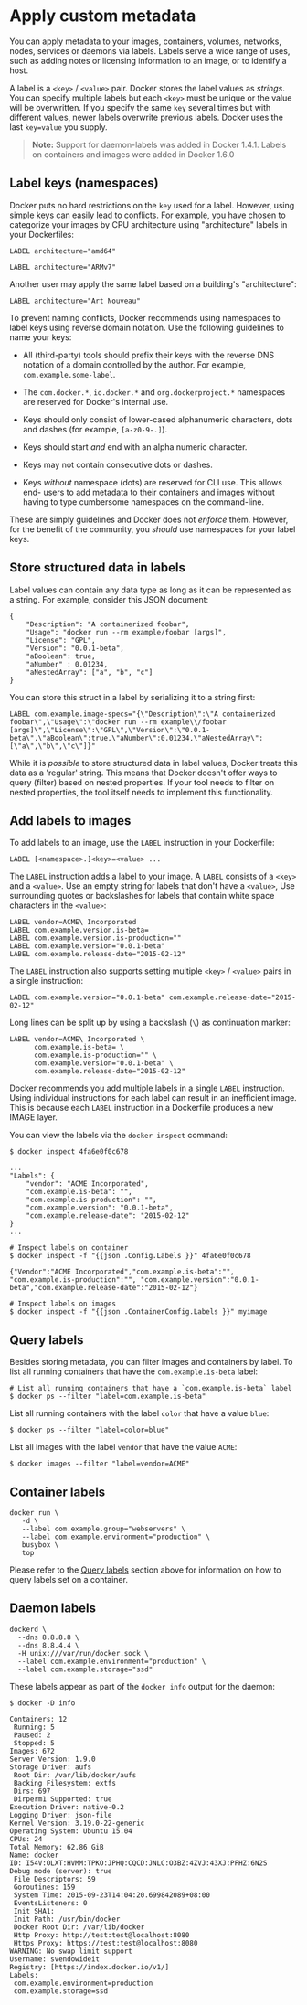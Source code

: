 <!--[metadata]>
+++
title = "Apply custom metadata"
description = "Learn how to work with custom metadata in Docker, using labels."
keywords = ["Usage, user guide, labels, metadata, docker, documentation, examples,  annotating"]
[menu.main]
parent = "engine_guide"
weight=90
+++
<![end-metadata]-->

# Apply custom metadata

You can apply metadata to your images, containers, volumes, networks, nodes, services or daemons via
labels. Labels serve a wide range of uses, such as adding notes or licensing
information to an image, or to identify a host.

A label is a `<key>` / `<value>` pair. Docker stores the label values as
*strings*. You can specify multiple labels but each `<key>` must be
unique or the value will be overwritten. If you specify the same `key` several
times but with different values, newer labels overwrite previous labels. Docker
uses the last `key=value` you supply.

>**Note:** Support for daemon-labels was added in Docker 1.4.1. Labels on
>containers and images were added in Docker 1.6.0

## Label keys (namespaces)

Docker puts no hard restrictions on the `key` used for a label. However, using
simple keys can easily lead to conflicts. For example, you have chosen to
categorize your images by CPU architecture using "architecture" labels in
your Dockerfiles:

    LABEL architecture="amd64"

    LABEL architecture="ARMv7"

Another user may apply the same label based on a building's "architecture":

    LABEL architecture="Art Nouveau"

To prevent naming conflicts, Docker recommends using namespaces to label keys
using reverse domain notation. Use the following guidelines to name your keys:

- All (third-party) tools should prefix their keys with the
  reverse DNS notation of a domain controlled by the author. For
  example, `com.example.some-label`.

- The `com.docker.*`, `io.docker.*` and `org.dockerproject.*` namespaces are
  reserved for Docker's internal use.

- Keys should only consist of lower-cased alphanumeric characters,
  dots and dashes (for example, `[a-z0-9-.]`).

- Keys should start *and* end with an alpha numeric character.

- Keys may not contain consecutive dots or dashes.

- Keys *without* namespace (dots) are reserved for CLI use. This allows end-
  users to add metadata to their containers and images without having to type
  cumbersome namespaces on the command-line.


These are simply guidelines and Docker does not *enforce* them. However, for
the benefit of the community, you *should* use namespaces for your label keys.


## Store structured data in labels

Label values can contain any data type as long as it can be represented as a
string. For example, consider this JSON document:


    {
        "Description": "A containerized foobar",
        "Usage": "docker run --rm example/foobar [args]",
        "License": "GPL",
        "Version": "0.0.1-beta",
        "aBoolean": true,
        "aNumber" : 0.01234,
        "aNestedArray": ["a", "b", "c"]
    }

You can store this struct in a label by serializing it to a string first:

    LABEL com.example.image-specs="{\"Description\":\"A containerized foobar\",\"Usage\":\"docker run --rm example\\/foobar [args]\",\"License\":\"GPL\",\"Version\":\"0.0.1-beta\",\"aBoolean\":true,\"aNumber\":0.01234,\"aNestedArray\":[\"a\",\"b\",\"c\"]}"

While it is *possible* to store structured data in label values, Docker treats
this data as a 'regular' string. This means that Docker doesn't offer ways to
query (filter) based on nested properties. If your tool needs to filter on
nested properties, the tool itself needs to implement this functionality.


## Add labels to images

To add labels to an image, use the `LABEL` instruction in your Dockerfile:


    LABEL [<namespace>.]<key>=<value> ...

The `LABEL` instruction adds a label to your image. A `LABEL` consists of a `<key>`
and a `<value>`.
Use an empty string for labels  that don't have a `<value>`,
Use surrounding quotes or backslashes for labels that contain
white space characters in the `<value>`:

    LABEL vendor=ACME\ Incorporated
    LABEL com.example.version.is-beta=
    LABEL com.example.version.is-production=""
    LABEL com.example.version="0.0.1-beta"
    LABEL com.example.release-date="2015-02-12"

The `LABEL` instruction also supports setting multiple `<key>` / `<value>` pairs
in a single instruction:

    LABEL com.example.version="0.0.1-beta" com.example.release-date="2015-02-12"

Long lines can be split up by using a backslash (`\`) as continuation marker:

    LABEL vendor=ACME\ Incorporated \
          com.example.is-beta= \
          com.example.is-production="" \
          com.example.version="0.0.1-beta" \
          com.example.release-date="2015-02-12"

Docker recommends you add multiple labels in a single `LABEL` instruction. Using
individual instructions for each label can result in an inefficient image. This
is because each `LABEL` instruction in a Dockerfile produces a new IMAGE layer.

You can view the labels via the `docker inspect` command:

    $ docker inspect 4fa6e0f0c678

    ...
    "Labels": {
        "vendor": "ACME Incorporated",
        "com.example.is-beta": "",
        "com.example.is-production": "",
        "com.example.version": "0.0.1-beta",
        "com.example.release-date": "2015-02-12"
    }
    ...

    # Inspect labels on container
    $ docker inspect -f "{{json .Config.Labels }}" 4fa6e0f0c678

    {"Vendor":"ACME Incorporated","com.example.is-beta":"", "com.example.is-production":"", "com.example.version":"0.0.1-beta","com.example.release-date":"2015-02-12"}

    # Inspect labels on images
    $ docker inspect -f "{{json .ContainerConfig.Labels }}" myimage


## Query labels

Besides storing metadata, you can filter images and containers by label. To list all
running containers that have the `com.example.is-beta` label:

    # List all running containers that have a `com.example.is-beta` label
    $ docker ps --filter "label=com.example.is-beta"

List all running containers with the label `color` that have a value `blue`:

    $ docker ps --filter "label=color=blue"

List all images with the label `vendor` that have the value `ACME`:

    $ docker images --filter "label=vendor=ACME"


## Container labels

    docker run \
       -d \
       --label com.example.group="webservers" \
       --label com.example.environment="production" \
       busybox \
       top

Please refer to the [Query labels](#query-labels) section above for information
on how to query labels set on a container.


## Daemon labels

    dockerd \
      --dns 8.8.8.8 \
      --dns 8.8.4.4 \
      -H unix:///var/run/docker.sock \
      --label com.example.environment="production" \
      --label com.example.storage="ssd"

These labels appear as part of the `docker info` output for the daemon:

    $ docker -D info

    Containers: 12
     Running: 5
     Paused: 2
     Stopped: 5
    Images: 672
    Server Version: 1.9.0
    Storage Driver: aufs
     Root Dir: /var/lib/docker/aufs
     Backing Filesystem: extfs
     Dirs: 697
     Dirperm1 Supported: true
    Execution Driver: native-0.2
    Logging Driver: json-file
    Kernel Version: 3.19.0-22-generic
    Operating System: Ubuntu 15.04
    CPUs: 24
    Total Memory: 62.86 GiB
    Name: docker
    ID: I54V:OLXT:HVMM:TPKO:JPHQ:CQCD:JNLC:O3BZ:4ZVJ:43XJ:PFHZ:6N2S
    Debug mode (server): true
     File Descriptors: 59
     Goroutines: 159
     System Time: 2015-09-23T14:04:20.699842089+08:00
     EventsListeners: 0
     Init SHA1:
     Init Path: /usr/bin/docker
     Docker Root Dir: /var/lib/docker
     Http Proxy: http://test:test@localhost:8080
     Https Proxy: https://test:test@localhost:8080
    WARNING: No swap limit support
    Username: svendowideit
    Registry: [https://index.docker.io/v1/]
    Labels:
     com.example.environment=production
     com.example.storage=ssd
